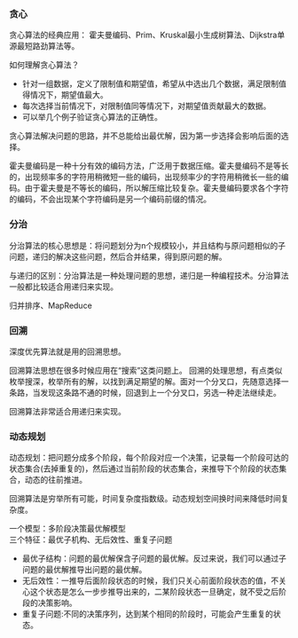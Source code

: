 ### 贪心

贪心算法的经典应用： 霍夫曼编码、Prim、Kruskal最小生成树算法、Dijkstra单源最短路劲算法等。

如何理解贪心算法？

- 针对一组数据，定义了限制值和期望值，希望从中选出几个数据，满足限制值得情况下，期望值最大。
- 每次选择当前情况下，对限制值同等情况下，对期望值贡献最大的数据。
- 可以举几个例子验证贪心算法的正确性。

贪心算法解决问题的思路，并不总能给出最优解，因为第一步选择会影响后面的选择。

霍夫曼编码是一种十分有效的编码方法，广泛用于数据压缩。霍夫曼编码不是等长的，出现频率多的字符用稍微短一些的编码，出现频率少的字符用稍微长一些的编码。由于霍夫曼是不等长的编码，所以解压缩比较复杂。霍夫曼编码要求各个字符的编码，不会出现某个字符编码是另一个编码前缀的情况。


### 分治

分治算法的核心思想是：将问题划分为n个规模较小，并且结构与原问题相似的子问题，递归的解决这些问题，然后合并结果，得到原问题的解。

与递归的区别：分治算法是一种处理问题的思想，递归是一种编程技术。分治算法一般都比较适合用递归来实现。

归并排序、MapReduce


### 回溯

深度优先算法就是用的回溯思想。

回溯算法思想在很多时候应用在“搜索”这类问题上。 回溯的处理思想，有点类似枚举搜深，枚举所有的解，以找到满足期望的解。面对一个分叉口，先随意选择一条路，当发现这条路不通的时候，回退到上一个分叉口，另选一种走法继续走。

回溯算法非常适合用递归来实现。


### 动态规划

动态规划：把问题分成多个阶段，每个阶段对应一个决策，记录每一个阶段可达的状态集合(去掉重复的)，然后通过当前阶段的状态集合，来推导下个阶段的状态集合，动态的往前推进。

回溯算法是穷举所有可能，时间复杂度指数级。动态规划空间换时间来降低时间复杂度。


一个模型：多阶段决策最优解模型</br>
三个特征：最优子机构、无后效性、重复子问题

- 最优子结构：问题的最优解保含子问题的最优解。反过来说，我们可以通过子问题的最优解推导出问题的最优解。
- 无后效性：一推导后面阶段状态的时候，我们只关心前面阶段状态的值，不关心这个状态是怎么一步步推导出来的，二某阶段状态一旦确定，就不受之后阶段的决策影响。
- 重复子问题:不同的决策序列，达到某个相同的阶段时，可能会产生重复的状态。
